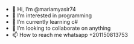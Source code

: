 - 👋 Hi, I’m @mariamyasir74
- 👀 I’m interested in programming
- 🌱 I’m currently learning c#
- 💞️ I’m looking to collaborate on anything
- 📫 How to reach me whatsapp +201150813753

<!---
mariamyasir74/mariamyasir74 is a ✨ special ✨ repository because its `README.md` (this file) appears on your GitHub profile.
You can click the Preview link to take a look at your changes.
--->
